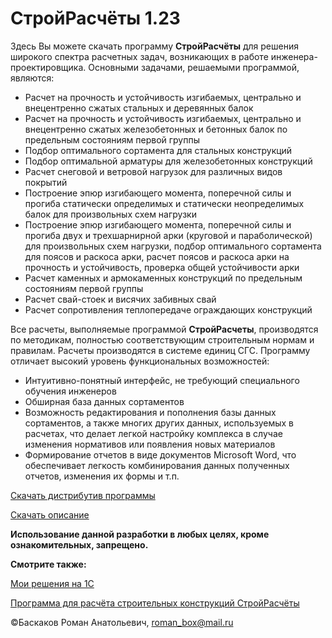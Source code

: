 # СтройРасчёты 1.23
Здесь Вы можете скачать программу **СтройРасчёты** для решения широкого спектра расчетных задач, возникающих в работе инженера-проектировщика. Основными задачами, решаемыми программой, являются: 
  -	Расчет на прочность и устойчивость изгибаемых, центрально и внецентренно сжатых стальных и деревянных балок
  - Расчет на прочность и устойчивость изгибаемых, центрально и внецентренно сжатых железобетонных и бетонных балок по предельным состояниям первой группы
  - Подбор оптимального сортамента для стальных конструкций
  - Подбор оптимальной арматуры для железобетонных конструкций
  - Расчет снеговой и ветровой нагрузок для различных видов покрытий
  - Построение эпюр изгибающего момента, поперечной силы и прогиба статически определимых и статически неопределимых балок для произвольных схем нагрузки
  - Построение эпюр изгибающего момента, поперечной силы и прогиба двух и трехшарнирной арки (круговой и параболической) для произвольных схем нагрузки, подбор оптимального сортамента для поясов и раскоса арки, расчет поясов и раскоса арки на прочность и устойчивость, проверка общей устойчивости арки
  - Расчет каменных и армокаменных конструкций по предельным состояниям первой группы
  - Расчет свай-стоек и висячих забивных свай
  - Расчет сопротивления теплопередаче ограждающих конструкций

Все расчеты, выполняемые программой **СтройРасчеты**, производятся по методикам, полностью соответствующим строительным нормам и правилам. Расчеты производятся в системе единиц СГС. Программу отличает высокий уровень функциональных возможностей:
  - Интуитивно-понятный интерфейс, не требующий специального обучения инженеров
  - Обширная база данных сортаментов
  - Возможность редактирования и пополнения базы данных сортаментов, а также многих других данных, используемых в расчетах, что делает легкой настройку комплекса в случае изменения нормативов или появления новых материалов
  - Формирование отчетов в виде документов Microsoft Word, что обеспечивает легкость комбинирования данных полученных отчетов, изменения их формы и т.п.
   
[Скачать дистрибутив программы](https://github.com/RBaskakov/Stroy/blob/master/stroyras.rar)

[Скачать описание](https://github.com/RBaskakov/Stroy/blob/master/СтройРасчеты.pdf)

**Использование данной разработки в любых целях, кроме ознакомительных, запрещено.**

**Смотрите также:**

[Мои решения на 1С](https://github.com/RBaskakov/1C)

[Программа для расчёта строительных конструкций СтройРасчёты](https://github.com/RBaskakov/Stroy)

©Баскаков Роман Анатольевич, roman_box@mail.ru
